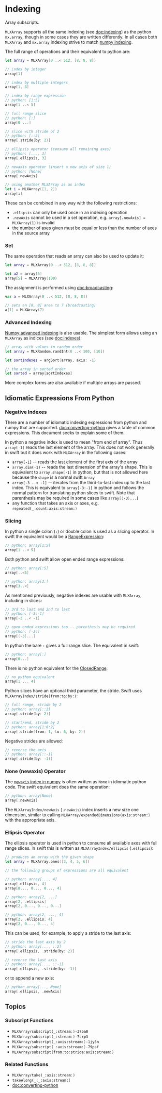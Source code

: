 # Indexing

Array subscripts.

``MLXArray`` supports all the same indexing (see <doc:indexing>) as 
the python `mx.array`, though in some cases they are written differently.
In all cases both `MLXArray` and `mx.array` indexing strive to match
[numpy indexing](https://numpy.org/doc/stable/user/basics.indexing.html).

The full range of operations and their equivalent to python are:

```swift
let array = MLXArray(0 ..< 512, [8, 8, 8])

// index by integer
array[1]

// index by multiple integers
array[1, 3]

// index by range expression
// python: [1:5]
array[1 ..< 5]

// full range slice
// python: [:]
array[0 ...]

// slice with stride of 2
// python: [::2]
array[.stride(by: 2)]

// ellipsis operator (consume all remaining axes)
// python: [..., 3]
array[.ellipsis, 3]

// newaxis operator (insert a new axis of size 1)
// python: [None]
array[.newAxis]

// using another MLXArray as an index
let i = MLXArray([1, 2])
array[i]
```

These can be combined in any way with the following restrictions:

- `.ellipsis` can only be used once in an indexing operation
- `.newAxis` cannot be used in a set operation, e.g. `array[.newAxis] = MLXArray(1)` is invalid
- the number of axes given must be equal or less than the number of axes in the source array

### Set

The same operation that reads an array can also be used to update it:

```swift
let array = MLXArray(0 ..< 512, [8, 8, 8])

let a2 = array[5]
array[5] = MLXArray(100)
```

The assignment is performed using <doc:broadcasting>:

```swift
var a = MLXArray(0 ..< 512, [8, 8, 8])

// sets an [8, 8] area to 7 (broadcasting)
a[1] = MLXArray(7)
```

### Advanced Indexing

[Numpy advanced indexing](https://numpy.org/doc/stable/user/basics.indexing.html#integer-array-indexing)
is also usable.  The simplest form allows using an `MLXArray` as indices (see <doc:indexes>):

```swift
// array with values in random order
let array = MLXRandom.randInt(0 ..< 100, [10])

let sortIndexes = argSort(array, axis: -1)

// the array in sorted order
let sorted = array[sortIndexes]
```

More complex forms are also available if multiple arrays are passed.

## Idiomatic Expressions From Python

### Negative Indexes

There are a number of idiomatic indexing expressions from python and numpy that are supported.  <doc:converting-python>
gives a table of common expressions.  This document seeks to explain some of them.

In python a negative index is used to mean "from end of array".  Thus `array[-1]` reads the last element of the array.
This does not work generally in swift but it does work with ``MLXArray`` in the following cases:

- `array[-1]` -- reads the last element of the first axis of the array
- `array.dim(-1)` -- reads the last dimension of the array's shape.  This is equivalent to `array.shape[-1]` in python, but that is not allowed here because the `shape` is a normal swift `Array`
- `array[-3 ..< -1]` -- iterates from the third-to-last index up to the last index.  This is equivalent to `array[-3:-1]` in python and follows the normal pattern for translating python slices to swift.  Note that parenthesis may be required in some cases like `array[(-3)...]`
- any function that takes an axis or axes, e.g. ``repeated(_:count:axis:stream:)``

### Slicing

In python a single colon (`:`) or double colon is used as a slicing operator.  In swift the equivalent would be a 
[RangeExpression](https://developer.apple.com/documentation/swift/rangeexpression):

```swift
// python: array[1:5]
array[1 ..< 5]
```

Both python and swift allow open ended range expressions:

```swift
// python: array[:5]
array[..<5]

// python: array[3:]
array[3..<]
```

As mentioned previously, negative indexes are usable with ``MLXArray``, including in slices:

```swift
// 3rd to last and 2nd to last
// python: [-3:-1]
array[-3 ..< -1]

// open ended expressions too -- parenthesis may be required
// python: [-3:]
array[(-3)...]
```

In python the bare `:` gives a full range slice.  The equivalent in swift:

```swift
// python: array[:]
array[0...]
```

There is no python equivalent for the [ClosedRange](https://developer.apple.com/documentation/swift/closedrange):

```swift
// no python equivalent
array[1 ... 4]
```

Python slices have an optional third parameter, the stride.  Swift uses ``MLXArrayIndex/stride(from:to:by:)``:

```swift
// full range, stride by 2
// python: array[::2]
array[.stride(by: 2)]

// start/end, stride by 2
// python: array[1:6:2]
array[.stride(from: 1, to: 6, by: 2)]
```

Negative strides are allowed:

```swift
// reverse the axis
// python: array[::-1]
array[.stride(by: -1)]
```

### None (newaxis) Operator

The [`newaxis` index in numpy](https://numpy.org/doc/stable/reference/constants.html#numpy.newaxis) is
often written as `None` in idiomatic python code.  The swift equivalent does the same operation:

```swift
// python: array[None]
array[.newAxis]
```

The ``MLXArrayIndex/newAxis`` (`.newAxis`) index inserts a new size one dimension, similar to calling
``MLXArray/expandedDimensions(axis:stream:)`` with the appropriate axis.

### Ellipsis Operator

The ellipsis operator is used in python to consume all available axes with full range slices.
In swift this is written as ``MLXArrayIndex/ellipsis`` (`.ellipsis`):

```swift
// produces an array with the given shape
let array = MLXArray.ones([3, 4, 5, 6])

// the following groups of expressions are all equivalent

// python: array[..., 4]
array[.ellipsis, 4]
array[0..., 0..., 0..., 4]

// python: array[2, ...]
array[2, .ellipsis]
array[2, 0..., 0..., 0...]

// python: array[2, ..., 4]
array[2, .ellipsis, 4]
array[2, 0..., 0..., 4]
```

This can be used, for example, to apply a stride to the last axis:

```swift
// stride the last axis by 2
// python: array[..., ::2]
array[.ellipsis, .stride(by: 2)]

// reverse the last axis
// python: array[..., ::-1]
array[.ellipsis, .stride(by: -1)]
```

or to append a new axis:

```swift
// python array[..., None]
array[.ellipsis, .newAxis]
```

## Topics

### Subscript Functions

- ``MLXArray/subscript(_:stream:)-375a0``
- ``MLXArray/subscript(_:stream:)-7crp3``
- ``MLXArray/subscript(_:axis:stream:)-1jy5n``
- ``MLXArray/subscript(_:axis:stream:)-79psf``
- ``MLXArray/subscript(from:to:stride:axis:stream:)``

### Related Functions

- ``MLXArray/take(_:axis:stream:)``
- ``takeAlong(_:_:axis:stream:)``
- <doc:converting-python>
